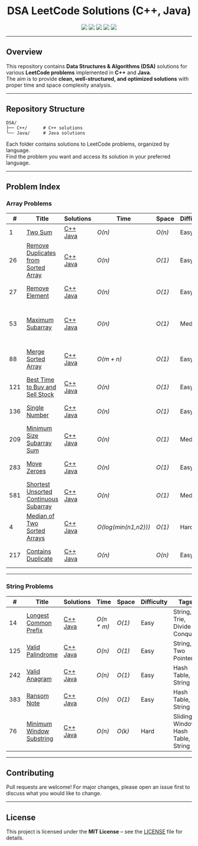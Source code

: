 <h1 align="center">DSA LeetCode Solutions (C++, Java)</h1>

<p align="center">
  <img src="https://img.shields.io/badge/DSA-LeetCode-blue?style=for-the-badge&logo=leetcode" />
  <img src="https://img.shields.io/badge/Language-C++%2FJava-yellow?style=for-the-badge&logo=code" />
  <img src="https://img.shields.io/badge/Problems%20Solved-17-green?style=for-the-badge&logo=github" />
  <img src="https://img.shields.io/badge/License-MIT-red?style=for-the-badge&logo=open-source-initiative" />
  <img src="https://img.shields.io/badge/PRs-Welcome-brightgreen?style=for-the-badge&logo=github" />
</p>

---

## Overview
This repository contains **Data Structures & Algorithms (DSA)** solutions for various **LeetCode problems** implemented in **C++** and **Java**.  
The aim is to provide **clean, well-structured, and optimized solutions** with proper time and space complexity analysis.

---

## Repository Structure

```
DSA/
├── C++/      # C++ solutions
└── Java/     # Java solutions
```

Each folder contains solutions to LeetCode problems, organized by language.  
Find the problem you want and access its solution in your preferred language.

---

## Problem Index

### Array Problems

| #   | Title | Solutions | Time | Space | Difficulty | Tags |
|-----|-------|-----------|------|-------|------------|------|
| 1   | [Two Sum](https://leetcode.com/problems/two-sum/) | [C++](./C++/001_Two_Sum.cpp)<br>[Java](./Java/Two_Sum.java) | *O(n)* | *O(n)* | Easy | Array, Hash Map |
| 26  | [Remove Duplicates from Sorted Array](https://leetcode.com/problems/remove-duplicates-from-sorted-array/) | [C++](./C++/26_Remove_Duplicates_from_Sorted_Array.cpp)<br>[Java](./Java/Remove_Duplicates_from_Sorted_Array.java) | *O(n)* | *O(1)* | Easy | Array, In-Place, Two Pointers |
| 27  | [Remove Element](https://leetcode.com/problems/remove-element/) | [C++](./C++/27_Remove%20Element.cpp)<br>[Java](./Java/Remove_Element.java) | *O(n)* | *O(1)* | Easy | Array, In-Place, Two Pointers |
| 53  | [Maximum Subarray](https://leetcode.com/problems/maximum-subarray/) | [C++](./C++/53_Maximum_Subarray.cpp)<br>[Java](./Java/Maximum_Subarray.java) | *O(n)* | *O(1)* | Medium | Array, Dynamic Programming, Kadane's Algorithm |
| 88  | [Merge Sorted Array](https://leetcode.com/problems/merge-sorted-array/) | [C++](./C++/88_Merge_Sorted_Array.cpp)<br>[Java](./Java/Merge_Sorted_Array.java) | *O(m + n)* | *O(1)* | Easy | Array, In-Place, Sorting, Two Pointers |
| 121 | [Best Time to Buy and Sell Stock](https://leetcode.com/problems/best-time-to-buy-and-sell-stock/) | [C++](./C++/121_Best_Time_to_Buy_and_Sell_Stock.cpp)<br>[Java](./Java/Best_Time_to_Buy_and_Sell_Stock.java) | *O(n)* | *O(1)* | Easy | Array, Greedy, Two Pointers |
| 136 | [Single Number](https://leetcode.com/problems/single-number/) | [C++](./C++/136_Single_Number.cpp)<br>[Java](./Java/Single_Number.java) | *O(n)* | *O(1)* | Easy | Array, Bit Manipulation, XOR |
| 209 | [Minimum Size Subarray Sum](https://leetcode.com/problems/minimum-size-subarray-sum/) | [C++](./C++/209_Minimum_Size_Subarray_Sum.cpp)<br>[Java](./Java/Minimum_Size_Subarray_Sum.java) | *O(n)* | *O(1)* | Medium | Sliding Window |
| 283 | [Move Zeroes](https://leetcode.com/problems/move-zeroes/) | [C++](./C++/283_Move_zeroes.cpp)<br>[Java](./Java/Move_Zeroes.java) | *O(n)* | *O(1)* | Easy | Array, In-Place, Two Pointers |
| 581 | [Shortest Unsorted Continuous Subarray](https://leetcode.com/problems/shortest-unsorted-continuous-subarray/) | [C++](./C++/581_Shortest_Unsorted_Continuous_Subarray.cpp)<br>[Java](./Java/Shortest_Unsorted_Continuous_Subarray.java) | *O(n)* | *O(1)* | Medium | Array, Sorting |
4 | [Median of Two Sorted Arrays](https://leetcode.com/problems/median-of-two-sorted-arrays/) | [C++](./C++/Median_of_Two_Sorted_Arrays.cpp)<br> [Java](./Java/Median_of_Two_Sorted_Arrays.java) | *O(log(min(n1,n2)))* | *O(1)* | Hard | Binary Search, Sorting |
217 | [Contains Duplicate](https://leetcode.com/problems/contains-duplicate/) | [C++](./C++/Contains_Duplicate.cpp) <br> [Java](./Java/Contains_Duplicate.java) | *O(n)* | *O(n)* | Easy | Array, Hash Table, Hashing|

---

### String Problems

| #   | Title | Solutions | Time | Space | Difficulty | Tags |
|-----|-------|-----------|------|-------|------------|------|
| 14  | [Longest Common Prefix](https://leetcode.com/problems/longest-common-prefix/) | [C++](./C++/14_Longest_Common_Prefix.cpp)<br>[Java](./Java/Longest_Common_Prefix.java) | *O(n * m)* | *O(1)* | Easy | String, Trie, Divide-Conquer |
| 125 | [Valid Palindrome](https://leetcode.com/problems/valid-palindrome/) | [C++](./C++/125_Valid_Palindrome.cpp)<br>[Java](./Java/Valid_Palindrome.java) | *O(n)* | *O(1)* | Easy | String, Two Pointers |
| 242 | [Valid Anagram](https://leetcode.com/problems/valid-anagram/) | [C++](./C++/Valid_Anagram.cpp)<br>[Java](./Java/Valid_Anagram.java) | *O(n)* | *O(1)* | Easy | Hash Table, String  |
| 383 | [Ransom Note](https://leetcode.com/problems/ransom-note/) | [C++](./C++/Ransom_Note.cpp)<br>[Java](./Java/Ransom_Note.java) | *O(n)* | *O(1)* | Easy | Hash Table, String |
| 76  | [Minimum Window Substring](https://leetcode.com/problems/minimum-window-substring/) | [C++](./C++/Minimum_Window_Substring.cpp)<br>[Java](./Java/Minimum_Window_Substring.java) | *O(n)* | *O(k)* | Hard | Sliding Window, Hash Table, String |

---

## Contributing
Pull requests are welcome! For major changes, please open an issue first to discuss what you would like to change.

---

## License
This project is licensed under the **MIT License** – see the [LICENSE](LICENSE) file for details.